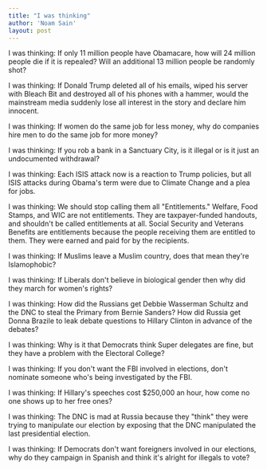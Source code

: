 ```yaml
---
title: "I was thinking"
author: 'Noam Sain'
layout: post
---
```


I was thinking: If only 11 million people have Obamacare, how will 24 million people die if it is repealed? Will an additional 13 million people be randomly shot?

I was thinking: If Donald Trump deleted all of his emails, wiped his server with Bleach Bit and destroyed all of his phones with a hammer, would the mainstream media suddenly lose all interest in the story and declare him innocent.

I was thinking: If women do the same job for less money, why do companies hire men to do the same job for more money?

I was thinking: If you rob a bank in a Sanctuary City, is it illegal or is it just an undocumented withdrawal?

I was thinking: Each ISIS attack now is a reaction to Trump policies, but all ISIS attacks during Obama's term were due to Climate Change and a plea for jobs.

I was thinking: We should stop calling them all "Entitlements." Welfare, Food Stamps, and WIC are not entitlements. They are taxpayer-funded handouts, and shouldn't be called entitlements at all. Social Security and Veterans Benefits are entitlements because the people receiving them are entitled to them. They were earned and paid for by the recipients.

I was thinking: If Muslims leave a Muslim country, does that mean they're Islamophobic?

I was thinking: If Liberals don't believe in biological gender then why did they march for women's rights?

I was thinking: How did the Russians get Debbie Wasserman Schultz and the DNC to steal the Primary from Bernie Sanders? How did Russia get Donna Brazile to leak debate questions to Hillary Clinton in advance of the debates?

I was thinking: Why is it that Democrats think Super delegates are fine, but they have a problem with the Electoral College?

I was thinking: If you don't want the FBI involved in elections, don't nominate someone who's being investigated by the FBI.

I was thinking: If Hillary's speeches cost $250,000 an hour, how come no one shows up to her free ones?

I was thinking: The DNC is mad at Russia because they "think" they were trying to manipulate our election by exposing that the DNC manipulated the last presidential election.

I was thinking: If Democrats don't want foreigners involved in our elections, why do they campaign in Spanish and think it's alright for illegals to vote?
